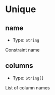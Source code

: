 # Unique

## name

- Type: `String`

Constraint name

## columns

- Type: `String[]`

List of column names
